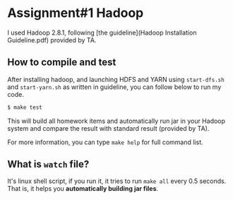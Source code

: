 # Assignment#1 Hadoop

I used Hadoop 2.8.1, following [the guideline](Hadoop Installation Guideline.pdf) provided by TA.

## How to compile and test

After installing hadoop, and launching HDFS and YARN using `start-dfs.sh` and `start-yarn.sh` as written in guideline, you can follow below to run my code.  

```bash
$ make test
```

This will build all homework items and automatically run jar in your Hadoop system and compare the result with standard result (provided by TA).  

For more information, you can type `make help` for full command list.  
## What is `watch` file?
It's linux shell script, if you run it, it tries to run `make all` every 0.5 seconds. That is, it helps you **automatically building jar files**.
